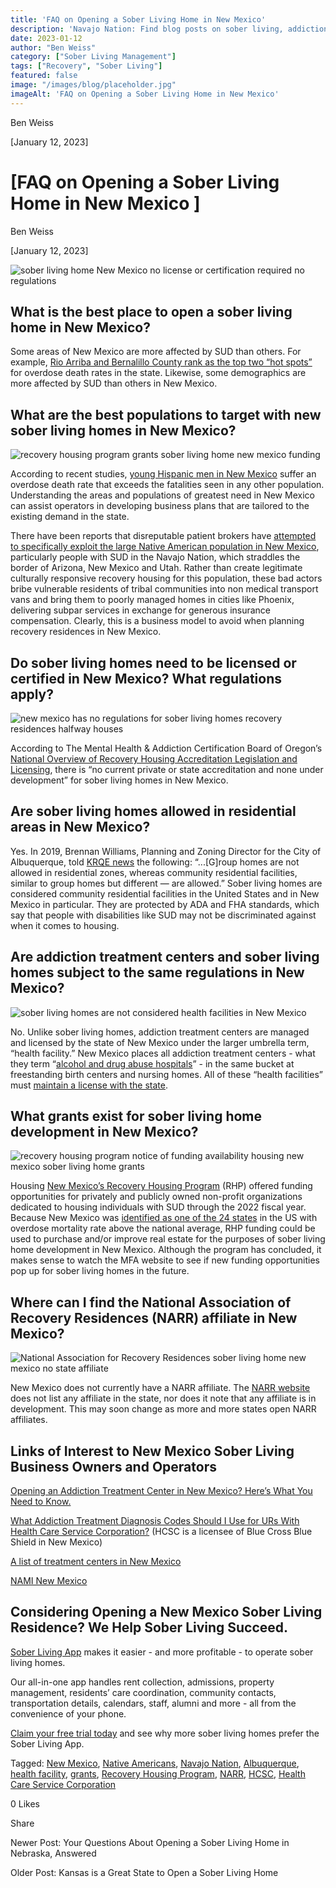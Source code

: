 ```yaml
---
title: 'FAQ on Opening a Sober Living Home in New Mexico'
description: 'Navajo Nation: Find blog posts on sober living, addiction treatment resources, behavioral health, and recovery support within the Nation.'
date: 2023-01-12
author: "Ben Weiss"
category: ["Sober Living Management"]
tags: ["Recovery", "Sober Living"]
featured: false
image: "/images/blog/placeholder.jpg"
imageAlt: 'FAQ on Opening a Sober Living Home in New Mexico'
---
```


Ben Weiss

[January 12, 2023]

#  [FAQ on Opening a Sober Living Home in New Mexico ]

Ben Weiss

[January 12, 2023]

![sober living home New Mexico no license or certification required no regulations](/images/blog/faq-on-opening-a-sober-living-home-in-new-mexiconbsp/Screen_Shot_2023-01-10_at_3.58.46_PM.png)

## What is the best place to open a sober living home in New Mexico?

Some areas of New Mexico are more affected by SUD than others. For example, [Rio Arriba and Bernalillo County rank as the top two “hot spots”](https://www.nmlegis.gov/Entity/LFC/Documents/Health_Notes/Health%20Notes%20-%20Status%20of%20Substance%20Abuse%20Treatment%20and%20Outcomes,%20November%202019.pdf) for overdose death rates in the state. Likewise, some demographics are more affected by SUD than others in New Mexico. 

## What are the best populations to target with new sober living homes in New Mexico?

![recovery housing program grants sober living home new mexico funding](/images/blog/faq-on-opening-a-sober-living-home-in-new-mexiconbsp/Screen_Shot_2023-01-09_at_10.15.24_AM.png)

According to recent studies, [young Hispanic men in New Mexico](https://www.nmhealth.org/data/view/substance/1862/) suffer an overdose death rate that exceeds the fatalities seen in any other population. Understanding the areas and populations of greatest need in New Mexico can assist operators in developing business plans that are tailored to the existing demand in the state.

There have been reports that disreputable patient brokers have [attempted to specifically exploit the large Native American population in New Mexico](https://www.azcentral.com/story/news/local/arizona/2022/12/17/arizona-rehab-center-scams-targeting-indigenous-people-advocates-say/69726049007/), particularly people with SUD in the Navajo Nation, which straddles the border of Arizona, New Mexico and Utah. Rather than create legitimate culturally responsive recovery housing for this population, these bad actors bribe vulnerable residents of tribal communities into non medical transport vans and bring them to poorly managed homes in cities like Phoenix, delivering subpar services in exchange for generous insurance compensation. Clearly, this is a business model to avoid when planning recovery residences in New Mexico. 

## Do sober living homes need to be licensed or certified in New Mexico? What regulations apply?

![new mexico has no regulations for sober living homes recovery residences halfway houses](/images/blog/faq-on-opening-a-sober-living-home-in-new-mexiconbsp/Screen_Shot_2023-01-10_at_3.56.16_PM.png)

According to The Mental Health & Addiction Certification Board of Oregon’s [National Overview of Recovery Housing Accreditation Legislation and Licensing](https://mhacbo.org/media/NATIONAL.OVERVIEW.RECOVERY.HOUSING.January.2020.pdf), there is “no current private or state accreditation and none under development” for sober living homes in New Mexico. 

## Are sober living homes allowed in residential areas in New Mexico?

Yes. In 2019, Brennan Williams, Planning and Zoning Director for the City of Albuquerque, told [KRQE news](https://www.krqe.com/news/investigations/albuquerque-sober-living-house-sparks-regulation-questions/) the following: “...[G]roup homes are not allowed in residential zones, whereas community residential facilities, similar to group homes but different — are allowed.” Sober living homes are considered community residential facilities in the United States and in New Mexico in particular. They are protected by ADA and FHA standards, which say that people with disabilities like SUD may not be discriminated against when it comes to housing. 

## Are addiction treatment centers and sober living homes subject to the same regulations in New Mexico?

![sober living homes are not considered health facilities in New Mexico](/images/blog/faq-on-opening-a-sober-living-home-in-new-mexiconbsp/Screen_Shot_2023-01-10_at_3.57.02_PM.png)

No. Unlike sober living homes, addiction treatment centers are managed and licensed by the state of New Mexico under the larger umbrella term, “health facility.” New Mexico places all addiction treatment centers - what they term “[alcohol and drug abuse hospitals](https://behavehealth.com/blog/2022/3/17/opening-an-addiction-treatment-center-in-new-mexico-heres-what-you-need-to-know-nbsp)” - in the same bucket at freestanding birth centers and nursing homes. All of these “health facilities” must [maintain a license with the state](https://www.nmhealth.org/about/dhi/hflc/prop/stli/). 

## What grants exist for sober living home development in New Mexico?

![recovery housing program notice of funding availability housing new mexico sober living home grants](/images/blog/faq-on-opening-a-sober-living-home-in-new-mexiconbsp/Screen_Shot_2023-01-10_at_3.57.25_PM.png)

Housing [New Mexico’s Recovery Housing Program](https://housingnm.org/resources/2022-recovery-housing-program) (RHP) offered funding opportunities for privately and publicly owned non-profit organizations dedicated to housing individuals with SUD through the 2022 fiscal year. Because New Mexico was [identified as one of the 24 states](https://www.hudexchange.info/programs/rhp/rhp-overview/) in the US with overdose mortality rate above the national average, RHP funding could be used to purchase and/or improve real estate for the purposes of sober living home development in New Mexico. Although the program has concluded, it makes sense to watch the MFA website to see if new funding opportunities pop up for sober living homes in the future. 

## Where can I find the National Association of Recovery Residences (NARR) affiliate in New Mexico?

![National Association for Recovery Residences sober living home new mexico no state affiliate](/images/blog/faq-on-opening-a-sober-living-home-in-new-mexiconbsp/Screen_Shot_2023-01-09_at_10.13.47_AM.png)

New Mexico does not currently have a NARR affiliate. The [NARR website](https://narronline.org/) does not list any affiliate in the state, nor does it note that any affiliate is in development. This may soon change as more and more states open NARR affiliates. 

## Links of Interest to New Mexico Sober Living Business Owners and Operators

[Opening an Addiction Treatment Center in New Mexico? Here’s What You Need to Know.  ](https://behavehealth.com/blog/2022/3/17/opening-an-addiction-treatment-center-in-new-mexico-heres-what-you-need-to-know-nbsp)

[What Addiction Treatment Diagnosis Codes Should I Use for URs With Health Care Service Corporation?](https://behavehealth.com/blog/2022/4/29/what-addiction-treatment-diagnosis-codes-should-i-use-for-urs-with-health-care-service-corporation) (HCSC is a licensee of Blue Cross Blue Shield in New Mexico)

[A list of treatment centers in New Mexico ](https://bridge.behavehealth.com/rehabs/new-mexico)

[NAMI New Mexico](https://naminewmexico.org/)

## Considering Opening a New Mexico Sober Living Residence? We Help Sober Living Succeed. 

[Sober Living App](/) makes it easier - and more profitable - to operate sober living homes. 

Our all-in-one app handles rent collection, admissions, property management, residents’ care coordination, community contacts, transportation details, calendars, staff, alumni and more - all from the convenience of your phone.  

[Claim your free trial today](https://behavehealth.com/get-started) and see why more sober living homes prefer the Sober Living App.

Tagged: [New Mexico](/sober-living-app-blog/tag/New+Mexico), [Native Americans](/sober-living-app-blog/tag/Native+Americans), [Navajo Nation](/sober-living-app-blog/tag/Navajo+Nation), [Albuquerque](/sober-living-app-blog/tag/Albuquerque), [health facility](/sober-living-app-blog/tag/health+facility), [grants](/sober-living-app-blog/tag/grants), [Recovery Housing Program](https://soberlivingapp.com/sober-living-app-blog/tag/Recovery+Housing+Program), [NARR](/sober-living-app-blog/tag/NARR), [HCSC](https://soberlivingapp.com/sober-living-app-blog/tag/HCSC), [Health Care Service Corporation](https://soberlivingapp.com/sober-living-app-blog/tag/Health+Care+Service+Corporation)

0 Likes

Share

Newer Post: Your Questions About Opening a Sober Living Home in Nebraska, Answered

Older Post: Kansas is a Great State to Open a Sober Living Home